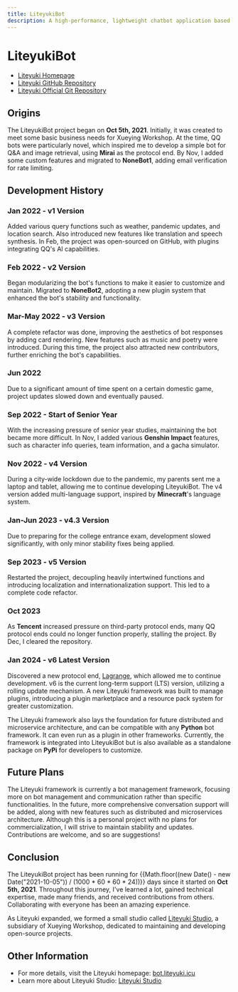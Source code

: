 ```yaml
---
title: LiteyukiBot
description: A high-performance, lightweight chatbot application based on the LiteyukiBot framework
---
```


# LiteyukiBot

- [Liteyuki Homepage](https://bot.liteyuki.icu/)
- [Liteyuki GitHub Repository](https://github.com/LiteyukiStudio/LiteyukiBot)
- [Liteyuki Official Git Repository](https://git.liteyuki.icu/LiteyukiStudio/LiteyukiBot)

## Origins

The LiteyukiBot project began on **Oct 5th, 2021**. Initially, it was created to meet some basic business needs for Xueying Workshop. At the time, QQ bots were particularly novel, which inspired me to develop a simple bot for Q&A and image retrieval, using **Mirai** as the protocol end. By Nov, I added some custom features and migrated to **NoneBot1**, adding email verification for rate limiting.

## Development History

### Jan 2022 - v1 Version
Added various query functions such as weather, pandemic updates, and location search. Also introduced new features like translation and speech synthesis. In Feb, the project was open-sourced on GitHub, with plugins integrating QQ's AI capabilities.

### Feb 2022 - v2 Version
Began modularizing the bot's functions to make it easier to customize and maintain. Migrated to **NoneBot2**, adopting a new plugin system that enhanced the bot's stability and functionality.

### Mar-May 2022 - v3 Version
A complete refactor was done, improving the aesthetics of bot responses by adding card rendering. New features such as music and poetry were introduced. During this time, the project also attracted new contributors, further enriching the bot's capabilities.

### Jun 2022
Due to a significant amount of time spent on a certain domestic game, project updates slowed down and eventually paused.

### Sep 2022 - Start of Senior Year
With the increasing pressure of senior year studies, maintaining the bot became more difficult. In Nov, I added various **Genshin Impact** features, such as character info queries, team information, and a gacha simulator.

### Nov 2022 - v4 Version
During a city-wide lockdown due to the pandemic, my parents sent me a laptop and tablet, allowing me to continue developing LiteyukiBot. The v4 version added multi-language support, inspired by **Minecraft**'s language system.

### Jan-Jun 2023 - v4.3 Version
Due to preparing for the college entrance exam, development slowed significantly, with only minor stability fixes being applied.

### Sep 2023 - v5 Version
Restarted the project, decoupling heavily intertwined functions and introducing localization and internationalization support. This led to a complete code refactor.

### Oct 2023
As **Tencent** increased pressure on third-party protocol ends, many QQ protocol ends could no longer function properly, stalling the project. By Dec, I cleared the repository.

### Jan 2024 - v6 Latest Version
Discovered a new protocol end, [Lagrange](https://lagrangedev.github.io/Lagrange.Doc/), which allowed me to continue development. v6 is the current long-term support (LTS) version, utilizing a rolling update mechanism. A new Liteyuki framework was built to manage plugins, introducing a plugin marketplace and a resource pack system for greater customization.

The Liteyuki framework also lays the foundation for future distributed and microservice architecture, and can be compatible with any **Python** bot framework. It can even run as a plugin in other frameworks. Currently, the framework is integrated into LiteyukiBot but is also available as a standalone package on **PyPi** for developers to customize.

## Future Plans

The Liteyuki framework is currently a bot management framework, focusing more on bot management and communication rather than specific functionalities. In the future, more comprehensive conversation support will be added, along with new features such as distributed and microservices architecture. Although this is a personal project with no plans for commercialization, I will strive to maintain stability and updates. Contributions are welcome, and so are suggestions!

## Conclusion

The LiteyukiBot project has been running for {{Math.floor((new Date() - new Date("2021-10-05")) / (1000 * 60 * 60 * 24))}} days since it started on **Oct 5th, 2021**. Throughout this journey, I've learned a lot, gained technical expertise, made many friends, and received contributions from others. Collaborating with everyone has been an amazing experience.

As Liteyuki expanded, we formed a small studio called [Liteyuki Studio](https://liteyuki.icu), a subsidiary of Xueying Workshop, dedicated to maintaining and developing open-source projects.

## Other Information

- For more details, visit the Liteyuki homepage: [bot.liteyuki.icu](https://bot.liteyuki.icu)
- Learn more about Liteyuki Studio: [Liteyuki Studio](https://liteyuki.icu)
